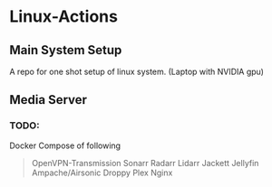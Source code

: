 # Linux-Actions

## Main System Setup

A repo for one shot setup of linux system. (Laptop with NVIDIA gpu)

## Media Server

### TODO:

Docker Compose of following

> OpenVPN-Transmission
> Sonarr
> Radarr
> Lidarr
> Jackett
> Jellyfin
> Ampache/Airsonic
> Droppy
> Plex 
> Nginx
